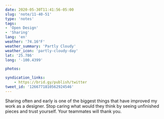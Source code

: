 ```yaml
---
date: 2020-05-30T11:41:56-05:00
slug: 'note/11-40-51'
type: 'notes'
tags:
- 'Open Design'
- 'Sharing'
lang: 'en'
weather: '74.16°F'
weather_summary: 'Partly Cloudy'
weather_icon: 'partly-cloudy-day'
lat: '25.786'
long: '-100.4399'

photos:

syndication_links:
    - https://brid.gy/publish/twitter
tweet_id: '1266771810562924546'
---
```


Sharing often and early is one of the biggest things that have improved my work as a designer. Stop caring what would they think by seeing unfinished pieces and trust yourself. Your teammates will thank you.   